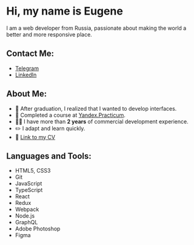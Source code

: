 # Hi, my name is Eugene

I am a web developer from Russia, passionate about making the world a better and more responsive place.

## Contact Me:
- [Telegram](https://t.me/eutjeng)
- [LinkedIn](https://www.linkedin.com/in/evgenygeyer/)

## About Me:
- 🧐 After graduation, I realized that I wanted to develop interfaces.
- 🔭 Completed a course at [Yandex.Practicum](https://praktikum.yandex.ru/).
- 👨‍💻 I have more than **2 years** of commercial development experience.
- ✏️ I adapt and learn quickly.
- 📙 [Link to my CV](https://eutjeng.notion.site/Eugene-Geyer-b10f075dc70a49fe85cb7b495b2e57d4?pvs=4)

## Languages and Tools:
- HTML5, CSS3
- Git
- JavaScript
- TypeScript
- React
- Redux
- Webpack
- Node.js
- GraphQL
- Adobe Photoshop
- Figma
